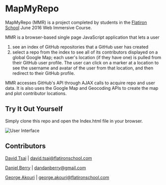 # MapMyRepo

MapMyRepo (MMR) is a project completed by students in the [Flatiron School](https://flatironschool.com/) June 2016 Web Immersive Course. 

MMR is a browser-based single page JavaScript application that lets a user
  1) see an index of GitHub repositories that a GitHub user has created
  2) select a repo from the index to see all of its contributors displayed on a global Google Map; each user's location (if they have one) is pulled from their GitHub user profile.
The user can click on a marker at a location to see the username and avatar of the user from that location, and then redirect to their GitHub profile. 

MMR accesses GitHub's API through AJAX calls to acquire repo and user data. It is also uses the Google Map and Geocoding APIs to create the map and plot contributor locations.

## Try It Out Yourself

Simply clone this repo and open the Index.html file in your browser.

![User Interface](http://g.recordit.co/gNjxahkSoc.gif)

## Contributors

[David Tsai](https://github.com/davidtsai130) | david.tsai@flatironschool.com

[Daniel Berry](https://github.com/berrydanielt) | dandanberry@gmail.com

[George Akouri](https://github.com/greatermeans) | george.akouri@flatironschool.com
